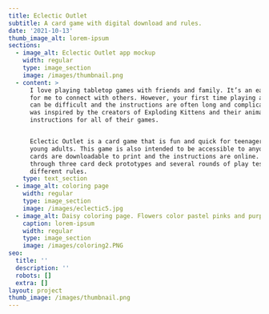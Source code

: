 ```yaml
---
title: Eclectic Outlet
subtitle: A card game with digital download and rules.
date: '2021-10-13'
thumb_image_alt: lorem-ipsum
sections:
  - image_alt: Eclectic Outlet app mockup
    width: regular
    type: image_section
    image: /images/thumbnail.png
  - content: >
      I love playing tabletop games with friends and family. It’s an easy way
      for me to connect with others. However, your first time playing a new game
      can be difficult and the instructions are often long and complicated. I
      was inspired by the creators of Exploding Kittens and their animated
      instructions for all of their games.


      Eclectic Outlet is a card game that is fun and quick for teenagers and
      young adults. This game is also intended to be accessible to anyone as the
      cards are downloadable to print and the instructions are online. I went
      through three card deck prototypes and several rounds of play testing with
      different rules. 
    type: text_section
  - image_alt: coloring page
    width: regular
    type: image_section
    image: /images/eclectic5.jpg
  - image_alt: Daisy coloring page. Flowers color pastel pinks and purples.
    caption: lorem-ipsum
    width: regular
    type: image_section
    image: /images/coloring2.PNG
seo:
  title: ''
  description: ''
  robots: []
  extra: []
layout: project
thumb_image: /images/thumbnail.png
---
```

